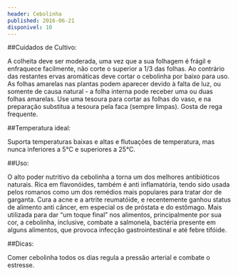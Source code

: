```yaml
---
header: Cebolinha 
published: 2016-06-21
disponivel: 10
---
```



##Cuidados de Cultivo:
  
A colheita deve ser moderada, uma vez que a sua folhagem é frágil e enfraquece facilmente, não corte o superior a 1/3 das folhas.
Ao contrário das restantes ervas aromáticas deve cortar o cebolinha por baixo para uso.
As folhas amarelas nas plantas podem aparecer devido à falta de luz, ou somente de causa natural - a folha interna pode receber uma ou duas folhas amarelas.
Use uma tesoura para cortar as folhas do vaso, e na preparação substitua a tesoura pela faca (sempre limpas).
Gosta de rega frequente.
 

##Temperatura ideal:

Suporta temperaturas baixas e altas e flutuações de temperatura, mas nunca inferiores a 5°C e superiores a 25°C.


##Uso:

O alto poder nutritivo da cebolinha a torna um dos melhores antibióticos naturais. Rica em flavonóides, 
também é anti inflamatória, tendo sido usada pelos romanos como um dos remédios mais populares para tratar 
dor de garganta. Cura a acne e a artrite reumatóide, e recentemente ganhou status de alimento anti câncer,
 em especial os de próstata e do estômago. Mais utilizada para dar “um toque final” nos alimentos, principalmente por sua cor, a cebolinha, inclusive, combate a salmonela, 
 bactéria presente em alguns alimentos, que provoca infecção gastrointestinal e até febre tifóide.

##Dicas:

Comer cebolinha todos os dias regula a pressão arterial e combate o estresse.